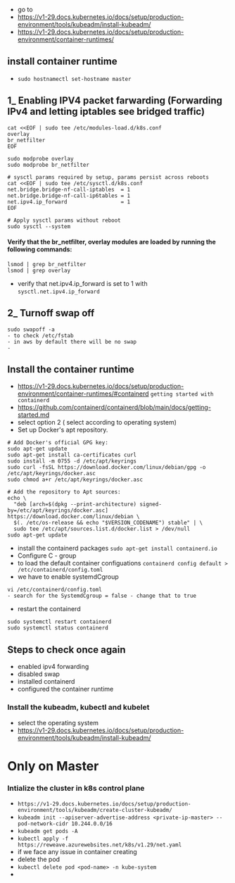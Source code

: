 - go to 
- https://v1-29.docs.kubernetes.io/docs/setup/production-environment/tools/kubeadm/install-kubeadm/
- https://v1-29.docs.kubernetes.io/docs/setup/production-environment/container-runtimes/

## install container runtime
- `sudo hostnamectl set-hostname master`
## 1_ Enabling IPV4 packet farwarding (Forwarding IPv4 and letting iptables see bridged traffic)
```
cat <<EOF | sudo tee /etc/modules-load.d/k8s.conf
overlay
br_netfilter
EOF

sudo modprobe overlay
sudo modprobe br_netfilter

# sysctl params required by setup, params persist across reboots
cat <<EOF | sudo tee /etc/sysctl.d/k8s.conf
net.bridge.bridge-nf-call-iptables  = 1
net.bridge.bridge-nf-call-ip6tables = 1
net.ipv4.ip_forward                 = 1
EOF

# Apply sysctl params without reboot
sudo sysctl --system
```
#### Verify that the br_netfilter, overlay modules are loaded by running the following commands:
```
lsmod | grep br_netfilter
lsmod | grep overlay
```
- verify that net.ipv4.ip_forward is set to 1 with 
```sysctl.net.ipv4.ip_forward```
## 2_ Turnoff swap off
```
sudo swapoff -a
- to check /etc/fstab 
- in aws by default there will be no swap
- 
```
## Install the container runtime
- https://v1-29.docs.kubernetes.io/docs/setup/production-environment/container-runtimes/#containerd
``` getting started with containerd ```
- https://github.com/containerd/containerd/blob/main/docs/getting-started.md
- select option 2 ( select according to operating system)
- Set up Docker's apt repository.
```
# Add Docker's official GPG key:
sudo apt-get update
sudo apt-get install ca-certificates curl
sudo install -m 0755 -d /etc/apt/keyrings
sudo curl -fsSL https://download.docker.com/linux/debian/gpg -o /etc/apt/keyrings/docker.asc
sudo chmod a+r /etc/apt/keyrings/docker.asc

# Add the repository to Apt sources:
echo \
  "deb [arch=$(dpkg --print-architecture) signed-by=/etc/apt/keyrings/docker.asc] https://download.docker.com/linux/debian \
  $(. /etc/os-release && echo "$VERSION_CODENAME") stable" | \
  sudo tee /etc/apt/sources.list.d/docker.list > /dev/null
sudo apt-get update
```
- install the containerd packages
```sudo apt-get install containerd.io```
- Configure C - group
- to load the default container configuations
```containerd config default > /etc/containerd/config.toml```
- we have to enable systemdCgroup
```
vi /etc/containerd/config.toml
- search for the SystemdCgroup = false - change that to true
```
- restart the containerd
```
sudo systemctl restart containerd
sudo systemctl status containerd
```
## Steps to check once again
- enabled ipv4 forwarding
- disabled swap
- installed containerd
- configured the container runtime

### Install the kubeadm, kubectl and kubelet
- select the operating system
- https://v1-29.docs.kubernetes.io/docs/setup/production-environment/tools/kubeadm/install-kubeadm/
# Only on Master
### Intialize the cluster in k8s control plane
- `https://v1-29.docs.kubernetes.io/docs/setup/production-environment/tools/kubeadm/create-cluster-kubeadm/`
- `kubeadm init --apiserver-advertise-address <private-ip-master> --pod-network-cidr 10.244.0.0/16`
- `kubeadm get pods -A`
- `kubectl apply -f https://reweave.azurewebsites.net/k8s/v1.29/net.yaml`
- if we face any issue in container creating
- delete the pod
- `kubectl delete pod <pod-name> -n kube-system`
- 
